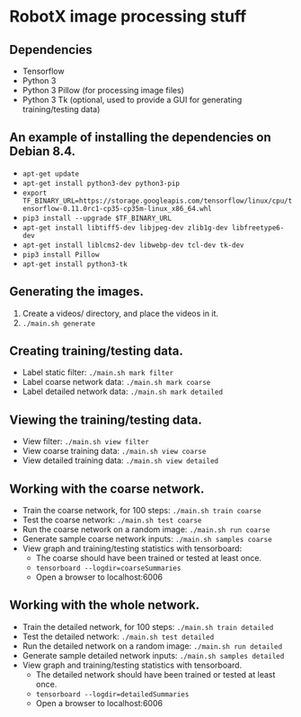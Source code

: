 # RobotX image processing stuff

## Dependencies
* Tensorflow
* Python 3
* Python 3 Pillow (for processing image files)
* Python 3 Tk (optional, used to provide a GUI for generating training/testing data)

## An example of installing the dependencies on Debian 8.4.
* `apt-get update`
* `apt-get install python3-dev python3-pip`
* `export TF_BINARY_URL=https://storage.googleapis.com/tensorflow/linux/cpu/tensorflow-0.11.0rc1-cp35-cp35m-linux_x86_64.whl`
* `pip3 install --upgrade $TF_BINARY_URL`
* `apt-get install libtiff5-dev libjpeg-dev zlib1g-dev libfreetype6-dev`
* `apt-get install liblcms2-dev libwebp-dev tcl-dev tk-dev`
* `pip3 install Pillow`
* `apt-get install python3-tk`

## Generating the images.
1. Create a videos/ directory, and place the videos in it.
2. `./main.sh generate`

## Creating training/testing data.
* Label static filter: `./main.sh mark filter`
* Label coarse network data: `./main.sh mark coarse`
* Label detailed network data: `./main.sh mark detailed`

## Viewing the training/testing data.
* View filter: `./main.sh view filter`
* View coarse training data: `./main.sh view coarse`
* View detailed training data: `./main.sh view detailed`

## Working with the coarse network.
* Train the coarse network, for 100 steps: `./main.sh train coarse`
* Test the coarse network: `./main.sh test coarse`
* Run the coarse network on a random image: `./main.sh run coarse`
* Generate sample coarse network inputs: `./main.sh samples coarse`
* View graph and training/testing statistics with tensorboard:
    * The coarse should have been trained or tested at least once.
    * `tensorboard --logdir=coarseSummaries`
    * Open a browser to localhost:6006

## Working with the whole network.
* Train the detailed network, for 100 steps: `./main.sh train detailed`
* Test the detailed network: `./main.sh test detailed`
* Run the detailed network on a random image: `./main.sh run detailed`
* Generate sample detailed network inputs: `./main.sh samples detailed`
* View graph and training/testing statistics with tensorboard.
    * The detailed network should have been trained or tested at least once.
    * `tensorboard --logdir=detailedSummaries`
    * Open a browser to localhost:6006

